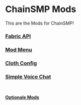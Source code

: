 # ChainSMP Mods
This are the Mods for ChainSMP!</br>

### [Fabric API](https://cdn.modrinth.com/data/P7dR8mSH/versions/unERf4ZJ/fabric-api-0.78.0%2B1.19.4.jar)

### [Mod Menu](https://cdn.modrinth.com/data/mOgUt4GM/versions/nM5QaZNo/modmenu-6.1.0.jar)

### [Cloth Config](https://cdn.modrinth.com/data/9s6osm5g/versions/6XGTNEII/cloth-config-10.0.96-fabric.jar)

### [Simple Voice Chat](https://cdn.modrinth.com/data/9eGKb6K1/versions/sckft84h/voicechat-fabric-1.19.4-2.4.4.jar)
</br>

**[Optionale Mods](./Optional.md)**

